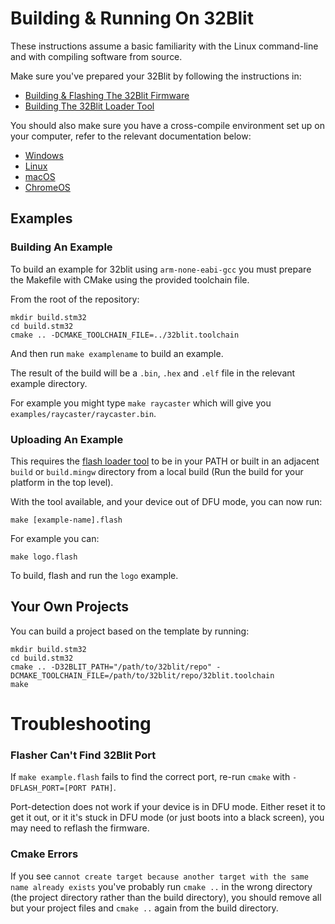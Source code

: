 # Building & Running On 32Blit

These instructions assume a basic familiarity with the Linux command-line and with compiling software from source.

Make sure you've prepared your 32Blit by following the instructions in:

* [Building & Flashing The 32Blit Firmware](32Blit-Firmware.md#building--flashing-the-32blit-firmware)
* [Building The 32Blit Loader Tool](32Blit-Loader.md#building-the-32blit-loader-tool)

You should also make sure you have a cross-compile environment set up on your computer, refer to the relevant documentation below:

* [Windows](Windows-WSL.md)
* [Linux](Linux.md)
* [macOS](macOS.md)
* [ChromeOS](ChromeOS.md)

## Examples

### Building An Example

To build an example for 32blit using `arm-none-eabi-gcc` you must prepare the Makefile with CMake using the provided toolchain file.

From the root of the repository:

```
mkdir build.stm32
cd build.stm32
cmake .. -DCMAKE_TOOLCHAIN_FILE=../32blit.toolchain
```

And then run `make examplename` to build an example.

The result of the build will be a `.bin`, `.hex` and `.elf` file in the relevant example directory.

For example you might type `make raycaster` which will give you `examples/raycaster/raycaster.bin`.

### Uploading An Example

This requires the [flash loader tool](32Blit-Loader.md) to be in your PATH or built in an adjacent `build` or `build.mingw` directory from a local build (Run the build for your platform in the top level).

With the tool available, and your device out of DFU mode, you can now run:

```
make [example-name].flash
```

For example you can:

```
make logo.flash
```

To build, flash and run the `logo` example.

## Your Own Projects

You can build a project based on the template by running:

```
mkdir build.stm32
cd build.stm32
cmake .. -D32BLIT_PATH="/path/to/32blit/repo" -DCMAKE_TOOLCHAIN_FILE=/path/to/32blit/repo/32blit.toolchain
make
```

# Troubleshooting

### Flasher Can't Find 32Blit Port

If `make example.flash` fails to find the correct port, re-run `cmake` with `-DFLASH_PORT=[PORT PATH]`.  

Port-detection does not work if your device is in DFU mode. Either reset it to get it out, or it it's stuck in DFU mode (or just boots into a black screen), you may need to reflash the firmware.

### Cmake Errors

If you see `cannot create target because another target with the same name already exists` you've probably run `cmake ..` in the wrong directory (the project directory rather than the build directory), you should remove all but your project files and `cmake ..` again from the build directory.
